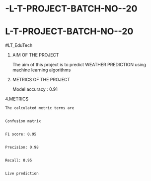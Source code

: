 # -L-T-PROJECT-BATCH-NO--20
# L-T-PROJECT-BATCH-NO--20
#LT_EduTech
1. AIM OF THE PROJECT

    The aim of this project is to predict WEATHER PREDICTION using machine learning algorithms

3. METRICS OF THE PROJECT 

    Model accuracy : 0.91


4.METRICS 

    The calculated metric terms are


    Confusion matrix 


    F1 score: 0.95


    Precision: 0.98


    Recall: 0.95


    Live prediction
